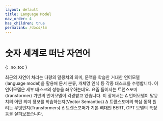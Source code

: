 ```yaml
---
layout: default
title: Language Model
nav_order: 4
has_children: true
permalink: /docs/lm
---
```


# 숫자 세계로 떠난 자연어
{: .no_toc }

최근의 자연어 처리는 다량의 말뭉치의 의미, 문맥을 학습한 거대한 언어모델(language model)을 활용해 문서 분류, 개체명 인식 등 각종 태스크를 수행합니다. 이 언어모델은 세부 태스크의 성능을 좌우하는데요. 요즘 들어서는 트랜스포머(transformer) 기반의 언어모델이 각광받고 있습니다. 이 장에서는 ∆ 언어모델이 말뭉치의 어떤 의미 정보를 학습하는지(Vector Semantics) ∆ 트랜스포머의 핵심 동작 원리는 무엇인지(Transformers) ∆ 트랜스포머가 기본 뼈대인 BERT, GPT 모델의 특징 등을 살펴보겠습니다.
